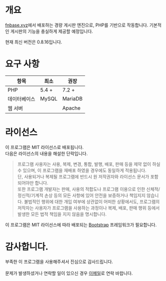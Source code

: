 # 개요
[fnbase.xyz](https://fnbase.xyz)에서 배포하는 경량 게시판 엔진으로, PHP를 기반으로 작동합니다.
기본적인 게시판의 기능을 충실하게 제공할 예정입니다.

현재 최신 버전은 0.8.16입니다.

# 요구 사항
항목 | 최소 | 권장 |
---- | ---- | ---- |
PHP | 5.4 + | 7.2 + |
데이터베이스 | MySQL | MariaDB |
웹 서버 |  | Apache |

# 라이선스
이 프로그램은 MIT 라이선스로 배포됩니다.<br>다음은 라이선스의 내용을 해설한 단락입니다.
> 프로그램 사용자는 사용, 복제, 변경, 통합, 발행, 배포, 판매 등을 제약 없이 하실 수 있으며, 이 프로그램을 재배포 하였을 경우에도 동일하게 적용됩니다.<br>
단, 사용되거나 복제될 프로그램에 반드시 원 저작권자와 라이선스 문서가 포함되어야만 합니다.<br>
> 또한 프로그램 개발자는 판매, 사용의 적합도나 프로그램 이용으로 인한 신체적/정신적/기계적 손상 등의 모든 사항에 있어 안전을 보증하거나 책임지지 않습니다. 불법적인 행위에 대한 개입 여부에 상관없이 어떠한 상황에서도, 프로그램의 저작자는 사용자가 프로그램을 사용하는 과정이나 복제, 배포, 판매 행위 등에서 발생한 모든 법적 책임을 지지 않음을 명시합니다.

이 프로그램은 MIT 라이선스에 따라 배포되는 [Bootstrap](https://getbootstrap.com) 프레임워크가 필요합니다.

# 감사합니다.
부족한 이 프로그램을 사용해주셔서 진심으로 감사드립니다.<br><br>
문제가 발생하셨거나 연락할 일이 있으신 경우 [이메일](mailto:admin@fnbase.xyz)로 연락 바랍니다.
